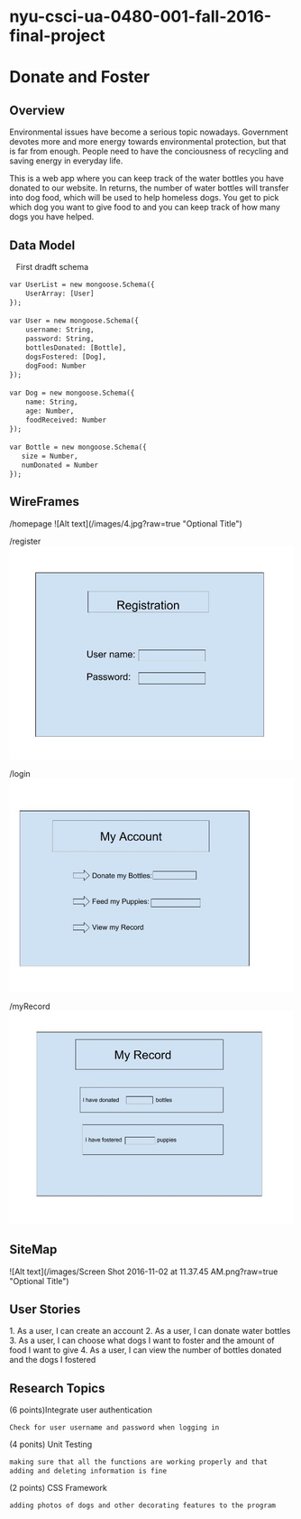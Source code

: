# nyu-csci-ua-0480-001-fall-2016-final-project

<h1>Donate and Foster</h1>

<h2>Overview</h2>
Environmental issues have become a serious topic nowadays. Government devotes more and more energy towards environmental protection, but that is far from enough. People need to have the conciousness of recycling and saving energy in everyday life.
    
This is a web app where you can keep track of the water bottles you have donated to our website. In returns, the number of water bottles will transfer into dog food, which will be used to help homeless dogs. You get to pick which dog you want to give food to and you can keep track of how many dogs you have helped. 

<h2>Data Model</h2>
    First dradft schema 
    
    var UserList = new mongoose.Schema({
        UserArray: [User]
    });
    
    var User = new mongoose.Schema({
        username: String,
        password: String,
        bottlesDonated: [Bottle],
        dogsFostered: [Dog],
        dogFood: Number
    });
        
    var Dog = new mongoose.Schema({
        name: String,
        age: Number, 
        foodReceived: Number
    });
    
    var Bottle = new mongoose.Schema({
       size = Number, 
       numDonated = Number
    });
    

<h2>WireFrames</h2>
/homepage
![Alt text](/images/4.jpg?raw=true "Optional Title")

/register
![Alt text](/images/2.jpg?raw=true "Optional Title")

/login
![Alt text](/images/1.jpg?raw=true "Optional Title")

/myRecord
![Alt text](/images/3.jpg?raw=true "Optional Title")

<h2>SiteMap</h2>
![Alt text](/images/Screen Shot 2016-11-02 at 11.37.45 AM.png?raw=true "Optional Title")

<h2>User Stories</h2> 
1. As a user, I can create an account
2. As a user, I can donate water bottles
3. As a user, I can choose what dogs I want to foster and the amount of food I want to give
4. As a user, I can view the number of bottles donated and the dogs I fostered

<h2>Research Topics</h2>
(6 points)Integrate user authentication

    Check for user username and password when logging in 

(4 ponits) Unit Testing

    making sure that all the functions are working properly and that adding and deleting information is fine
    
(2 points) CSS Framework
    
    adding photos of dogs and other decorating features to the program


